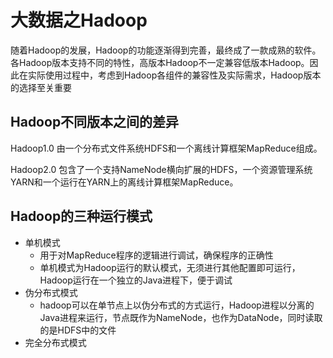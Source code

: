 # 大数据之Hadoop



随着Hadoop的发展，Hadoop的功能逐渐得到完善，最终成了一款成熟的软件。各Hadoop版本支持不同的特性，高版本Hadoop不一定兼容低版本Hadoop。因此在实际使用过程中，考虑到Hadoop各组件的兼容性及实际需求，Hadoop版本的选择至关重要



## Hadoop不同版本之间的差异

Hadoop1.0 由一个分布式文件系统HDFS和一个离线计算框架MapReduce组成。

Hadoop2.0 包含了一个支持NameNode横向扩展的HDFS，一个资源管理系统YARN和一个运行在YARN上的离线计算框架MapReduce。 



## Hadoop的三种运行模式

* 单机模式
  * 用于对MapReduce程序的逻辑进行调试，确保程序的正确性
  * 单机模式为Hadoop运行的默认模式，无须进行其他配置即可运行，Hadoop运行在一个独立的Java进程下，便于调试
* 伪分布式模式
  * hadoop可以在单节点上以伪分布式的方式运行，Hadoop进程以分离的Java进程来运行，节点既作为NameNode，也作为DataNode，同时读取的是HDFS中的文件
* 完全分布式模式

